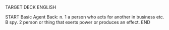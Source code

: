 TARGET DECK
ENGLISH

START
Basic
Agent
Back: n. 1 a person who acts for another in business etc. B spy. 2 person or thing that exerts power or produces an effect.
END
